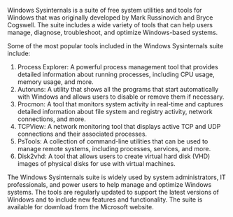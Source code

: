 Windows Sysinternals is a suite of free system utilities and tools for Windows that was originally developed by Mark Russinovich and Bryce Cogswell. The suite includes a wide variety of tools that can help users manage, diagnose, troubleshoot, and optimize Windows-based systems.

Some of the most popular tools included in the Windows Sysinternals suite include:

1. Process Explorer: A powerful process management tool that provides detailed information about running processes, including CPU usage, memory usage, and more.
2. Autoruns: A utility that shows all the programs that start automatically with Windows and allows users to disable or remove them if necessary.
3. Procmon: A tool that monitors system activity in real-time and captures detailed information about file system and registry activity, network connections, and more.
4. TCPView: A network monitoring tool that displays active TCP and UDP connections and their associated processes.
5. PsTools: A collection of command-line utilities that can be used to manage remote systems, including processes, services, and more.
6. Disk2vhd: A tool that allows users to create virtual hard disk (VHD) images of physical disks for use with virtual machines.

The Windows Sysinternals suite is widely used by system administrators, IT professionals, and power users to help manage and optimize Windows systems. The tools are regularly updated to support the latest versions of Windows and to include new features and functionality. The suite is available for download from the Microsoft website.